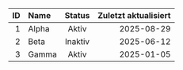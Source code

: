 |  ID | Name   |  Status  | Zuletzt aktualisiert |
|----:|:-------|:--------:|---------------------:|
|   1 | Alpha  |   Aktiv  | 2025-08-29           |
|   2 | Beta   | Inaktiv  | 2025-06-12           |
|   3 | Gamma  |   Aktiv  | 2025-01-05           |